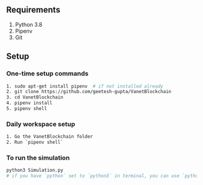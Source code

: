 ## Requirements
1. Python 3.8
2. Pipenv
3. Git

## Setup

### One-time setup commands
```sh
1. sudo apt-get install pipenv  # if not installed already
2. git clone https://github.com/geetesh-gupta/VanetBlockchain
3. cd VanetBlockchain
4. pipenv install
5. pipenv shell
```

### Daily workspace setup
```sh
1. Go the VanetBlockchain folder
2. Run `pipenv shell`
```

### To run the simulation
```sh
python3 Simulation.py  
# if you have `python` set to `python3` in terminal, you can use `python` instead of `python3` in the command
```

<!-- # Supply-Blockchain
Blockchain has become a trending topic with the increasing interest of public in crypto-currency such as Bitcoin :moneybag:. This project demonstrates a use-case of blockchain in IoT. This use-case is based on the [Christidis, K. and Devetsikiotis, M., 2016. Blockchains and smart contracts for the internet of things. IEEE Access, 4, pp.2292-2303.](http://ieeexplore.ieee.org/abstract/document/7467408/)

# Asset Tracking
Compared to the traditional tracking, a blockchain network that is set up to track this asset would mean that there is only a single shared database to keep track of, where updates come with cryptographic verifiability, get propagated along the network automatically, and create an auditable trail of information. This allows to prevent disputes between the different parties. 

# Architecture Diagram
The concept could be understood from the below picture:
![Architecture Diagram](images/architecture-diagram.png)

# Development
The program looks at the functionality that is mandatory for a asset tracking blockchain. The program has been developed on [Python 3.6.1](https://www.python.org/downloads/release/python-361/)

# Usage
1. Run `python3 Supply-Blockchain.py` in the downloaded directory.
2. The number of manufacturer and stakeholder keys need to be specified.
3. The genesis block is generated and the menu is shown to the user.
4. The transactions can be added according to the shipment movement.
5. The mining process selects a random number of transactions to be verified during each run.

# Functionalities
* `View blockchain` - This allows the user to view the entire blockchain structure.
* `Enter transaction` - This allows the user to enter new transactions to the UTXO.
* `View UTXO` - This views the entire list of un-confirmed transactions.
* `Mine block` - This does verification of transactions to be added to a block.
* `Verify blockchain` - This verifies the entire blockchain structure.
* `Generate RSA keys` - New RSA keys for the manufacturer and stakeholders can be created.
* `Track an item` - This allows to track a particular item through the blockchain.

# Screenshots
<p align="center"> <img src = 'images/step1.png' </p>
<p align="center"> <img src = 'images/step2.png' </p>
<p align="center"> <img src = 'images/step3.png' </p>
<p align="center"> <img src = 'images/step4.png' </p>
<p align="center"> <img src = 'images/step5.png' </p>
<p align="center"> <img src = 'images/step6.png' </p> -->
